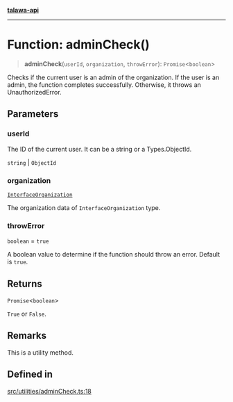 [**talawa-api**](../../../README.md)

***

# Function: adminCheck()

> **adminCheck**(`userId`, `organization`, `throwError`): `Promise`\<`boolean`\>

Checks if the current user is an admin of the organization.
If the user is an admin, the function completes successfully. Otherwise, it throws an UnauthorizedError.

## Parameters

### userId

The ID of the current user. It can be a string or a Types.ObjectId.

`string` | `ObjectId`

### organization

[`InterfaceOrganization`](../../../models/Organization/interfaces/InterfaceOrganization.md)

The organization data of `InterfaceOrganization` type.

### throwError

`boolean` = `true`

A boolean value to determine if the function should throw an error. Default is `true`.

## Returns

`Promise`\<`boolean`\>

`True` or `False`.

## Remarks

This is a utility method.

## Defined in

[src/utilities/adminCheck.ts:18](https://github.com/Suyash878/talawa-api/blob/095e6964ce2a06c1c30d1acf81b6162203f1db91/src/utilities/adminCheck.ts#L18)
